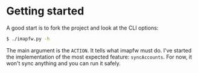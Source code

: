 # Getting started

A good start is to fork the project and look at the CLI options:

``` bash
$ ./imapfw.py -h
```

The main argument is the `ACTION`. It tells what imapfw must do. I've started the implementation of the most expected feature: `syncAccounts`. For now, it won't sync anything and you can run it safely.

